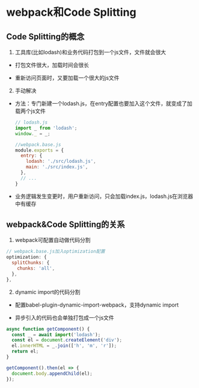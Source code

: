 # webpack和Code Splitting

## Code Splitting的概念
1. 工具库(比如lodash)和业务代码打包到一个js文件，文件就会很大

  - 打包文件很大，加载时间会很长

  - 重新访问页面时，又要加载一个很大的js文件

2. 手动解决
  - 方法：专门新建一个lodash.js，在entry配置也要加入这个文件，就变成了加载两个js文件
      ```javascript
      // lodash.js
      import _ from 'lodash';
      window._ = _;
      ```
      ```javascript
      //webpack.base.js
      module.exports = {
        entry: {
          lodash: './src/lodash.js',
          main: './src/index.js',
        },
        // ...
      }
      ```
  - 业务逻辑发生变更时，用户重新访问，只会加载index.js，lodash.js在浏览器中有缓存


## webpack&Code Splitting的关系

1. webpack可配置自动做代码分割
  ```javascript
  // webpack.base.js加入optimization配置
  optimization: {
    splitChunks: {
      chunks: 'all',
    },
  },
  ```

2. dynamic import的代码分割
  * 配置babel-plugin-dynamic-import-webpack，支持dynamic import

  * 异步引入的代码也会单独打包成一个js文件
  ```javascript
  async function getComponent() {
    const _ = await import('lodash');
    const el = document.createElement('div');
    el.innerHTML = _.join(['h', 'm', 'r']);
    return el;
  }

  getComponent().then(el => {
    document.body.appendChild(el);
  });
  ```


